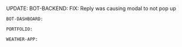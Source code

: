 UPDATE:
    BOT-BACKEND:
      FIX: Reply was causing modal to not pop up

    BOT-DASHBOARD:

    PORTFOLIO:

    WEATHER-APP:
